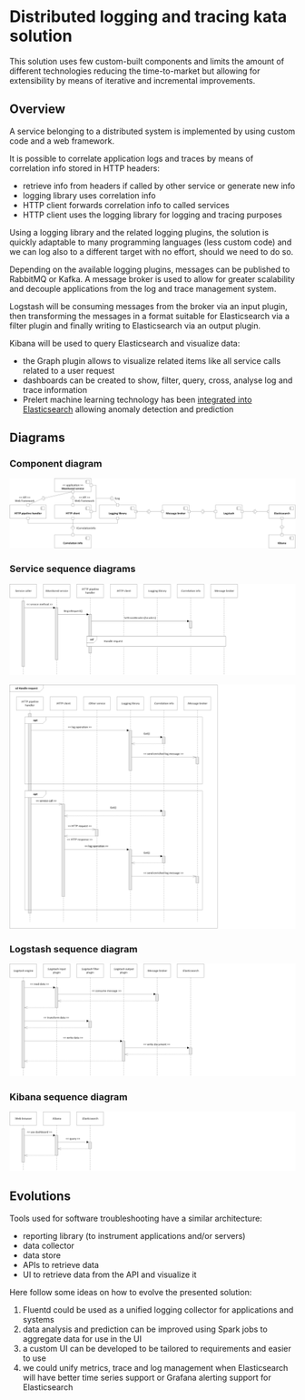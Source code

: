 # Distributed logging and tracing kata solution

This solution uses few custom-built components and limits the amount of different technologies reducing the time-to-market but allowing for extensibility by means of iterative and incremental improvements.


## Overview

A service belonging to a distributed system is implemented by using custom code and a web framework.

It is possible to correlate application logs and traces by means of correlation info stored in HTTP headers:
 - retrieve info from headers if called by other service or generate new info
 - logging library uses correlation info
 - HTTP client forwards correlation info to called services
 - HTTP client uses the logging library for logging and tracing purposes

Using a logging library and the related logging plugins, the solution is quickly adaptable to many programming languages (less custom code) and we can log also to a different target with no effort, should we need to do so.

Depending on the available logging plugins, messages can be published to RabbitMQ or Kafka.
A message broker is used to allow for greater scalability and decouple applications from the log and trace management system.

Logstash will be consuming messages from the broker via an input plugin, then transforming the messages in a format suitable for Elasticsearch via a filter plugin and finally writing to Elasticsearch via an output plugin.

Kibana will be used to query Elasticsearch and visualize data:
 - the Graph plugin allows to visualize related items like all service calls related to a user request
 - dashboards can be created to show, filter, query, cross, analyse log and trace information
 - Prelert machine learning technology has been [integrated into Elasticsearch](https://www.elastic.co/blog/introducing-machine-learning-for-the-elastic-stack) allowing anomaly detection and prediction


## Diagrams

### Component diagram
![Component diagram](images/md-png/diagram-01.png)

### Service sequence diagrams
![Service sequence diagram 1](images/md-png/diagram-02.png)

![Service sequence diagram 2](images/md-png/diagram-03.png)

### Logstash sequence diagram
![Logstash sequence diagram](images/md-png/diagram-04.png)

### Kibana sequence diagram
![Kibana sequence diagram](images/md-png/diagram-05.png)


## Evolutions

Tools used for software troubleshooting have a similar architecture:
 - reporting library (to instrument applications and/or servers)
 - data collector
 - data store
 - APIs to retrieve data
 - UI to retrieve data from the API and visualize it

Here follow some ideas on how to evolve the presented solution:
1. Fluentd could be used as a unified logging collector for applications and systems
2. data analysis and prediction can be improved using Spark jobs to aggregate data for use in the UI
3. a custom UI can be developed to be tailored to requirements and easier to use
4. we could unify metrics, trace and log management when Elasticsearch will have better time series support or Grafana alerting support for Elasticsearch